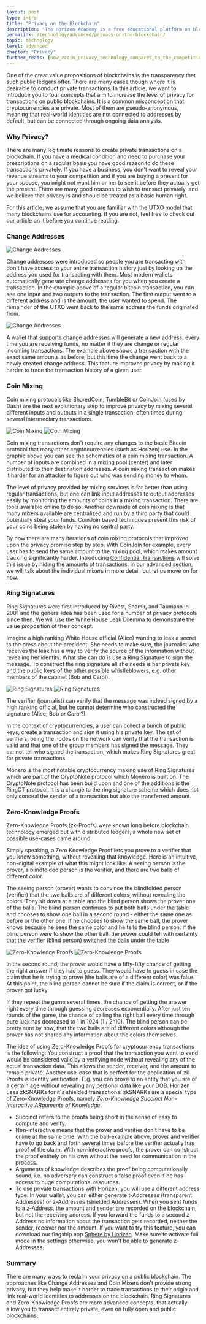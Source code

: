```yaml
---
layout: post
type: intro
title: "Privacy on the Blockchain"
description: "The Horizen Academy is a free educational platform on blockchain technology, cryptocurrency, and privacy. In this article, we introduce you to the different technologies that enable private transactions on a public blockchain."
permalink: /technology/advanced/privacy-on-the-blockchain/
topic: technology
level: advanced
chapter: "Privacy"
further_reads: [how_zcoin_privacy_technology_compares_to_the_competition]
---
```


One of the great value propositions of blockchains is the transparency that such public ledgers offer. There are many cases though where it is desirable to conduct private transactions. In this article, we want to introduce you to four concepts that aim to increase the level of privacy for transactions on public blockchains. It is a common misconception that cryptocurrencies are private. Most of them are pseudo-anonymous, meaning that real-world identities are not connected to addresses by default, but can be connected through ongoing data analysis.

### Why Privacy?

There are many legitimate reasons to create private transactions on a blockchain. If you have a medical condition and need to purchase your prescriptions on a regular basis you have good reason to do these transactions privately. If you have a business, you don't want to reveal your revenue streams to your competition and if you are buying a present for your spouse, you might not want him or her to see it before they actually get the present. There are many good reasons to wish to transact privately, and we believe that privacy is and should be treated as a basic human right.

For this article, we assume that you are familiar with the UTXO model that many blockchains use for accounting. If you are not, feel free to check out our article on it before you continue reading.

### Change Addresses

<div class="my-4">
    <img src="/assets/post_files/technology/advanced/privacy-on-the-blockchain/change_address_0.png" alt="Change Addresses">
</div>

Change addresses were introduced so people you are transacting with don't have access to your entire transaction history just by looking up the address you used for transacting with them. Most modern wallets automatically generate change addresses for you when you create a transaction. In the example above of a regular bitcoin transaction, you can see one input and two outputs to the transaction. The first output went to a different address and is the amount, the user wanted to spend. The remainder of the UTXO went back to the same address the funds originated from.

<div class="my-4">
    <img src="/assets/post_files/technology/advanced/privacy-on-the-blockchain/change_address_1.png" alt="Change Addresses">
</div>

A wallet that supports change addresses will generate a new address, every time you are receiving funds, no matter if they are change or regular incoming transactions. The example above shows a transaction with the exact same amounts as before, but this time the change went back to a newly created change address. This feature improves privacy by making it harder to trace the transaction history of a given user.

### Coin Mixing

Coin mixing protocols like SharedCoin, TumbleBit or CoinJoin (used by Dash) are the next evolutionary step to improve privacy by mixing several different inputs and outputs in a single transaction, often times during several intermediary transactions.

![Coin Mixing](/assets/post_files/technology/advanced/privacy-on-the-blockchain/coinjoin_D.jpg)
![Coin Mixing](/assets/post_files/technology/advanced/privacy-on-the-blockchain/coinjoin_M.jpg)

Coin mixing transactions don't require any changes to the basic Bitcoin protocol that many other cryptocurrencies (such as Horizen) use. In the graphic above you can see the schematics of a coin mixing transaction. A number of inputs are combined in a mixing pool (center) and later distributed to their destination addresses. A coin mixing transaction makes it harder for an attacker to figure out who was sending money to whom.

The level of privacy provided by mixing services is far better than using regular transactions, but one can link input addresses to output addresses easily by monitoring the amounts of coins in a mixing transaction. There are tools available online to do so. Another downside of coin mixing is that many mixers available are centralized and run by a third party that could potentially steal your funds. CoinJoin based techniques prevent this risk of your coins being stolen by having no central party.

By now there are many iterations of coin mixing protocols that improved upon the privacy promise step by step. With CoinJoin for example, every user has to send the same amount to the mixing pool, which makes amount tracking significantly harder. Introducing [Confidential Transactions](https://medium.com/@ecurrencyhodler/a-primer-to-confidential-transactions-e6ab3dd2bf1e) will solve this issue by hiding the amounts of transactions. In our advanced section, we will talk about the individual mixers in more detail, but let us move on for now.

### Ring Signatures

Ring Signatures were first introduced by Rivest, Shamir, and Taumann in 2001 and the general idea has been used for a number of privacy protocols since then. We will use the White House Leak Dilemma to demonstrate the value proposition of their concept.

Imagine a high ranking White House official (Alice) wanting to leak a secret to the press about the president. She needs to make sure, the journalist who receives the leak has a way to verify the source of the information without revealing her identity. What she can do is use a Ring Signature to sign the message. To construct the ring signature all she needs is her private key and the public keys of the other possible whistleblowers, e.g. other members of the cabinet (Bob and Carol).

![Ring Signatures](/assets/post_files/technology/advanced/privacy-on-the-blockchain/ring_sig_D.jpg)
![Ring Signatures](/assets/post_files/technology/advanced/privacy-on-the-blockchain/ring_sig_M.jpg)

The verifier (journalist) can verify that the message was indeed signed by a high ranking official, but he cannot determine who constructed the signature (Alice, Bob or Carol?).

In the context of cryptocurrencies, a user can collect a bunch of public keys, create a transaction and sign it using his private key. The set of verifiers, being the nodes on the network can verify that the transaction is valid and that one of the group members has signed the message. They cannot tell who signed the transaction, which makes Ring Signatures great for private transactions.

Monero is the most notable cryptocurrency making use of Ring Signatures which are part of the CryptoNote protocol which Monero is built on. The CryptoNote protocol has been build upon and one of the additions is the RingCT protocol. It is a change to the ring signature scheme which does not only conceal the sender of a transaction but also the transferred amount.

### Zero-Knowledge Proofs

Zero-Knowledge Proofs (zk-Proofs) were known long before blockchain technology emerged but with distributed ledgers, a whole new set of possible use-cases came around.

Simply speaking, a Zero Knowledge Proof lets you prove to a verifier that you know something, without revealing that knowledge. Here is an intuitive, non-digital example of what this might look like. A seeing person is the prover, a blindfolded person is the verifier, and there are two balls of different color. 

The seeing person (prover) wants to convince the blindfolded person (verifier) that the two balls are of different colors, without revealing the colors. They sit down at a table and the blind person shows the prover one of the balls. The blind person continues to put both balls under the table and chooses to show one ball in a second round - either the same one as before or the other one. If he chooses to show the same ball, the prover knows because he sees the same color and he tells the blind person. If the blind person were to show the other ball, the prover could tell with certainty that the verifier (blind person) switched the balls under the table

![Zero-Knowledge Proofs](/assets/post_files/technology/advanced/privacy-on-the-blockchain/zkproof_D.jpg)
![Zero-Knowledge Proofs](/assets/post_files/technology/advanced/privacy-on-the-blockchain/zkproof_M.jpg)

In the second round, the prover would have a fifty-fifty chance of getting the right answer if they had to guess. They would have to guess in case the claim that he is trying to prove (the balls are of a different color) was false. At this point, the blind person cannot be sure if the claim is correct, or if the prover got lucky.

If they repeat the game several times, the chance of getting the answer right every time through guessing decreases exponentially. After just ten rounds of the game, the chance of calling the right ball every time through pure luck has decreased to 1 in 1024 (1 / 2^10). The blind person can be pretty sure by now, that the two balls are of different colors although the prover has not shared any information about the colors themselves.

The idea of using Zero-Knowledge Proofs for cryptocurrency transactions is the following: You construct a proof that the transaction you want to send would be considered valid by a verifying node without revealing any of the actual transaction data. This allows the sender, receiver, and the amount to remain private. Another use-case that is perfect for the application of zk-Proofs is identity verification. E.g. you can prove to an entity that you are of a certain age without revealing any personal data like your DOB. Horizen uses zkSNARKs for it's shielded transactions. zkSNARKs are a special type of Zero-Knowledge Proofs, namely _Zero-Knowledge Succinct Non-interactive ARguments of Knowledge_.

 - Succinct refers to the proofs being short in the sense of easy to compute and verify.
 - Non-interactive means that the prover and verifier don't have to be online at the same time. With the ball-example above, prover and verifier have to go back and forth several times before the verifier actually has proof of the claim. With non-interactive proofs, the prover can construct the proof entirely on his own without the need for communication in the process.
 - Arguments of knowledge describes the proof being computationally sound, i.e. no adversary can construct a false proof even if he has access to huge computational resources.
 - To use private transactions with Horizen, you will use a different address type. In your wallet, you can either generate t-Addresses (transparent Addresses) or z-Addresses (shielded Addresses). When you sent funds to a z-Address, the amount and sender are recorded on the blockchain, but not the receiving address. If you forward the funds to a second z-Address no information about the transaction gets recorded, neither the sender, receiver nor the amount. If you want to try this feature, you can download our flagship app [Sphere by Horizen](https://www.horizen.global/spherebyhorizen/). Make sure to activate full mode in the settings otherwise, you won't be able to generate z-Addresses.

### Summary

There are many ways to reclaim your privacy on a public blockchain. The approaches like Change Addresses and Coin Mixers don't provide strong privacy, but they help make it harder to trace transactions to their origin and link real-world identities to addresses on the blockchain. Ring Signatures and Zero-Knowledge Proofs are more advanced concepts, that actually allow you to transact entirely private, even on fully open and public blockchains.
